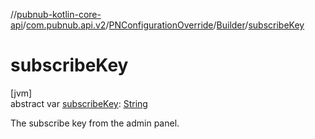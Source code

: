//[pubnub-kotlin-core-api](../../../../index.md)/[com.pubnub.api.v2](../../index.md)/[PNConfigurationOverride](../index.md)/[Builder](index.md)/[subscribeKey](subscribe-key.md)

# subscribeKey

[jvm]\
abstract var [subscribeKey](subscribe-key.md): [String](https://kotlinlang.org/api/latest/jvm/stdlib/kotlin-stdlib/kotlin/-string/index.html)

The subscribe key from the admin panel.
